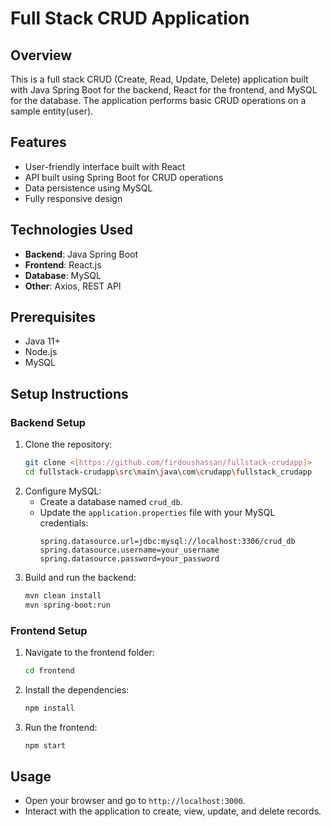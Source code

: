 
# Full Stack CRUD Application

## Overview
This is a full stack CRUD (Create, Read, Update, Delete) application built with Java Spring Boot for the backend, React for the frontend, and MySQL for the database. 
The application performs basic CRUD operations on a sample entity(user).

## Features
- User-friendly interface built with React
- API built using Spring Boot for CRUD operations
- Data persistence using MySQL
- Fully responsive design

## Technologies Used
- **Backend**: Java Spring Boot
- **Frontend**: React.js
- **Database**: MySQL
- **Other**: Axios, REST API

## Prerequisites
- Java 11+
- Node.js
- MySQL

## Setup Instructions

### Backend Setup
1. Clone the repository:
   ```bash
   git clone <[https://github.com/firdoushassan/fullstack-crudapp]>
   cd fullstack-crudapp\src\main\java\com\crudapp\fullstack_crudapp
   ```
2. Configure MySQL:
   - Create a database named `crud_db`.
   - Update the `application.properties` file with your MySQL credentials:
     ```properties
     spring.datasource.url=jdbc:mysql://localhost:3306/crud_db
     spring.datasource.username=your_username
     spring.datasource.password=your_password
     ```
3. Build and run the backend:
   ```bash
   mvn clean install
   mvn spring-boot:run
   ```

### Frontend Setup
1. Navigate to the frontend folder:
   ```bash
   cd frontend
   ```
2. Install the dependencies:
   ```bash
   npm install
   ```
3. Run the frontend:
   ```bash
   npm start
   ```

## Usage
- Open your browser and go to `http://localhost:3000`.
- Interact with the application to create, view, update, and delete records.
